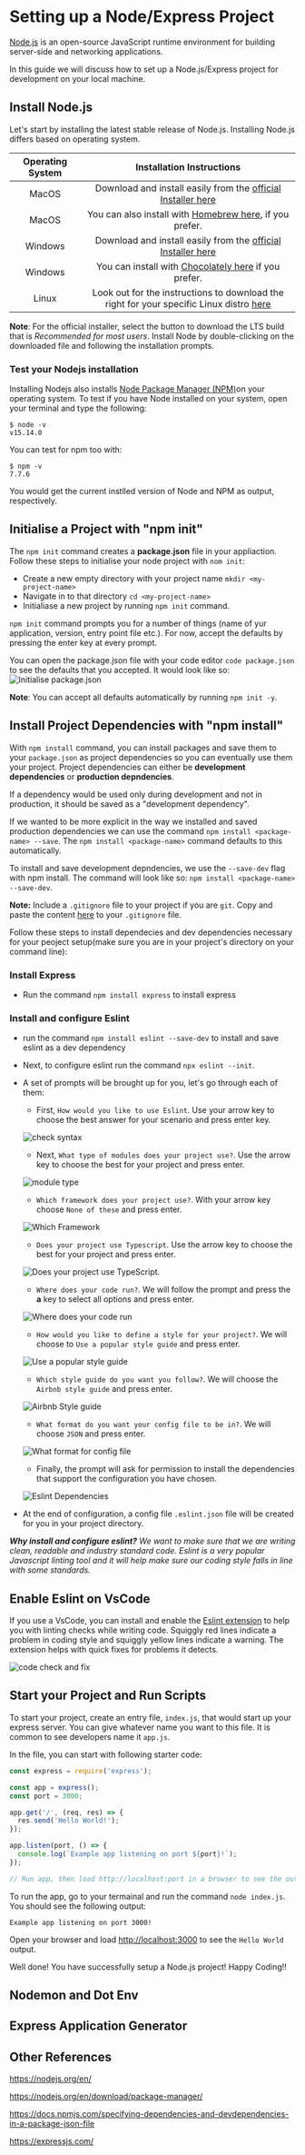 # Setting up a Node/Express Project

[Node.js](https://nodejs.org/en/) is an open-source JavaScript runtime environment for building server-side and networking applications.

In this guide we will discuss how to set up a Node.js/Express project for development on your local machine.

## Install Node.js

Let's start by installing the latest stable release of Node.js. Installing Node.js differs based on operating system.

| Operating System      | Installation Instructions |
| :----:        |    :----:   |
| MacOS     | Download and install easily from the [official Installer here](https://nodejs.org/en/#download)       |
| MacOS      | You can also install with [Homebrew here](https://formulae.brew.sh/formula/node#default), if you prefer.       |
| Windows   | Download and install easily from the [official Installer here](https://nodejs.org/en/#download)     |
| Windows | You can install with [Chocolately here](https://community.chocolatey.org/packages/nodejs.install) if you prefer.
| Linux     | Look out for the instructions to download the right for your specific Linux distro [here](https://nodejs.org/en/download/package-manager/) |

**Note**: For the official installer, select the button to download the LTS build that is _Recommended for most users_. Install Node by double-clicking on the downloaded file and following the installation prompts.

### Test your Nodejs installation

Installing Nodejs also installs [Node Package Manager (NPM)](https://docs.npmjs.com/)on your operating system. To test if you have Node installed on your system, open your terminal and type the following:

```shell
$ node -v
v15.14.0
```

You can test for npm too with:

```shell
$ npm -v
7.7.6
```

You would get the current instlled version of Node and NPM as output, respectively.

## Initialise a Project with "npm init"

The `npm init` command creates a **package.json** file in your appliaction. Follow these steps to initialise your node project with `nom init`:

* Create a new empty directory with your project name `mkdir <my-project-name>`
* Navigate in to that directory `cd <my-project-name>`
* Initialiase a new project by running `npm init` command.

`npm init` command prompts you for a number of things (name of yur application, version, entry point file etc.). For now, accept the defaults by pressing the enter key at every prompt.

You can open the package.json file with your code editor `code package.json` to see the defaults that you accepted. It would look like so:
![Initialise package.json](../assests/packagejson-init.png)

**Note**: You can accept all defaults automatically by running `npm init -y`.

## Install Project Dependencies with "npm install"

With `npm install` command, you can install packages and save them to your `package.json` as project dependencies so you can eventually use them your project. Project dependencies can either be **development dependencies** or **production depndencies**.

If a dependency would be used only during development and not in production, it should be saved as a "development dependency".

If we wanted to be more explicit in the way we installed and saved production dependencies we can use the command `npm install <package-name> --save`. The `npm install <package-name>` command defaults to this automatically.

To install and save development depndencies, we use the `--save-dev` flag with npm install. The command will look like so: `npm install <package-name> --save-dev`.

**Note:** Include a `.gitignore` file to your project if you are `git`. Copy and paste the content [here](https://www.toptal.com/developers/gitignore/api/node) to your `.gitignore` file.

Follow these steps to install dependecies and dev dependencies necessary for your peoject setup(make sure you are in your project's directory on your command line):

### Install Express

* Run the command `npm install express` to install express

### Install and configure Eslint

* run the command `npm install eslint --save-dev` to install and save eslint as a dev dependency
* Next, to configure eslint run the command `npx eslint --init`.
* A set of prompts will be brought up for you, let's go through each of them:
  * First, `How would you like to use Eslint`. Use your arrow key to choose the best answer for your scenario and press enter key.

  ![check syntax](../assests/check-syntax-eslint.png)
  * Next, `What type of modules does your project use?`. Use the arrow key to choose the best for your project and press enter.

  ![module type](../assests/module-type-eslint.png)
  * `Which framework does your project use?`. With your arrow key choose `None of these` and press enter.

  ![Which Framework](../assests/which-framework.png)

  * `Does your project use Typescript`. Use the arrow key to choose the best for your project and press enter.

  ![Does your project use TypeScript](../assests/typescript-eslint.png).

  * `Where does your code run?`. We will follow the prompt and press the **a** key to select all options and press enter.

  ![Where does your code run](../assests/where-does-code-run-eslint.png)

  * `How would you like to define a style for your project?`. We will choose to `Use a popular style guide` and press enter.

  ![Use a popular style guide](../assests/style-guide-eslint.png)

  * `Which style guide do you want you follow?`. We will choose the `Airbnb style guide` and press enter.

  ![Airbnb Style guide](../assests/airbnb-style-eslint.png)

  * `What format do you want your config file to be in?`. We will choose `JSON` and press enter.

  ![What format for config file](../assests/json-format-eslint.png)

  * Finally, the prompt will ask for permission to install the dependencies that support the configuration you have chosen.

  ![Eslint Dependencies](../assests/eslint-dependencies.png)

* At the end of configuration, a config file `.eslint.json` file will be created for you in your project directory.

_**Why install and configure eslint?** We want to make sure that we are writing clean, readable and industry standard code. Eslint is a very popular Javascript linting tool and it will help make sure our coding style falls in line with some standards._

## Enable Eslint on VsCode

If you use a VsCode, you can install and enable the [Eslint extension](https://marketplace.visualstudio.com/items?itemName=dbaeumer.vscode-eslint) to help you with linting checks while writing code.
Squiggly red lines indicate a problem in coding style and squiggly yellow lines indicate a warning. The extension helps with quick fixes for problems it detects.

![code check and fix](../assests/code-check-and-fix.png)

## Start your Project and Run Scripts

To start your project, create an entry file, `index.js`, that would start up your express server. You can give whatever name you want to this file. It is common to see developers name it `app.js`.

 In the file, you can start with following starter code:

```js
const express = require('express');

const app = express();
const port = 3000;

app.get('/', (req, res) => {
  res.send('Hello World!');
});

app.listen(port, () => {
  console.log(`Example app listening on port ${port}!`);
});

// Run app, then load http://localhost:port in a browser to see the output.
```

To run the app, go to your termainal and run the command `node index.js`. You should see the following output:

```shell
Example app listening on port 3000!
```

Open your browser and load <http://localhost:3000> to see the `Hello World` output.

Well done! You have successfully setup a Node.js project! Happy Coding!!

## Nodemon and Dot Env

## Express Application Generator

## Other References

<https://nodejs.org/en/>

<https://nodejs.org/en/download/package-manager/>

<https://docs.npmjs.com/specifying-dependencies-and-devdependencies-in-a-package-json-file>

<https://expressjs.com/>
